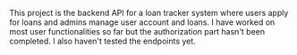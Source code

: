This project is the backend API for a loan tracker system where users apply for loans and admins manage user account and loans.
I have worked on most user functionalities so far but the authorization part hasn't been completed. I also haven't tested the endpoints yet.
